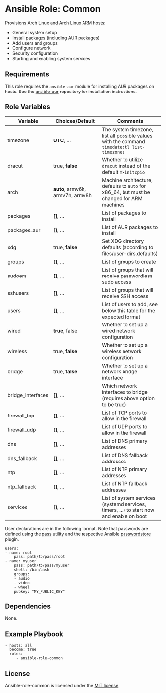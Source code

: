 # Ansible Role: Common

Provisions Arch Linux and Arch Linux ARM hosts:

- General system setup
- Install packages (including AUR packages)
- Add users and groups
- Configure network
- Security configuration
- Starting and enabling system services

## Requirements

This role requires the `ansible-aur` module for installing AUR packages on hosts. See the [ansible-aur](https://github.com/kewlfft/ansible-aur) repository for installation instructions.

## Role Variables

| Variable          | Choices/**Default**              | Comments                                                                                    |
| ----------------- | -------------------------------- | ------------------------------------------------------------------------------------------- |
| timezone          | **UTC**, …                       | The system timezone, list all possible values with the command `timedatectl list-timezones` |
| dracut            | true, **false**                  | Whether to utilize `dracut` instead of the default `mkinitcpio`                             |
| arch              | **auto**, armv6h, armv7h, armv8h | Machine architecture, defaults to `auto` for x86_64, but must be changed for ARM machines   |
| packages          | **[]**, …                        | List of packages to install                                                                 |
| packages_aur      | **[]**, …                        | List of AUR packages to install                                                             |
| xdg               | true, **false**                  | Set XDG directory defaults (according to files/user-dirs.defaults)                          |
| groups            | **[]**, …                        | List of groups to create                                                                    |
| sudoers           | **[]**, …                        | List of groups that will receive passwordless sudo access                                   |
| sshusers          | **[]**, …                        | List of groups that will receive SSH access                                                 |
| users             | **[]**, …                        | List of users to add, see below this table for the expected format                          |
| wired             | **true**, false                  | Whether to set up a wired network configuration                                             |
| wireless          | true, **false**                  | Whether to set up a wireless network configuration                                          |
| bridge            | true, **false**                  | Whether to set up a network bridge interface                                                |
| bridge_interfaces | **[]**, …                        | Which network interfaces to bridge (requires above option to be true)                       |
| firewall_tcp      | **[]**, …                        | List of TCP ports to allow in the firewall                                                  |
| firewall_udp      | **[]**, …                        | List of UDP ports to allow in the firewall                                                  |
| dns               | **[]**, …                        | List of DNS primary addresses                                                               |
| dns_fallback      | **[]**, …                        | List of DNS fallback addresses                                                              |
| ntp               | **[]**, …                        | List of NTP primary addresses                                                               |
| ntp_fallback      | **[]**, …                        | List of NTP fallback addresses                                                              |
| services          | **[]**, …                        | List of system services (systemd services, timers, …) to start now and enable on boot       |

User declarations are in the following format. Note that passwords are defined using the [pass](https://www.passwordstore.org/) utility and the respective Ansible [passwordstore](https://docs.ansible.com/ansible/latest/plugins/lookup/passwordstore.html) plugin.

    users:
    - name: root
        pass: path/to/pass/root
    - name: myuser
        pass: path/to/pass/myuser
        shell: /bin/bash
        groups:
        - audio
        - video
        - wheel
        pubkey: "MY_PUBLIC_KEY"

## Dependencies

None.

## Example Playbook

    - hosts: all
      become: true
      roles:
         - ansible-role-common

## License

Ansible-role-common is licensed under the [MIT license](https://github.com/zaszi/ansible-role-common/blob/master/LICENSE.md).
